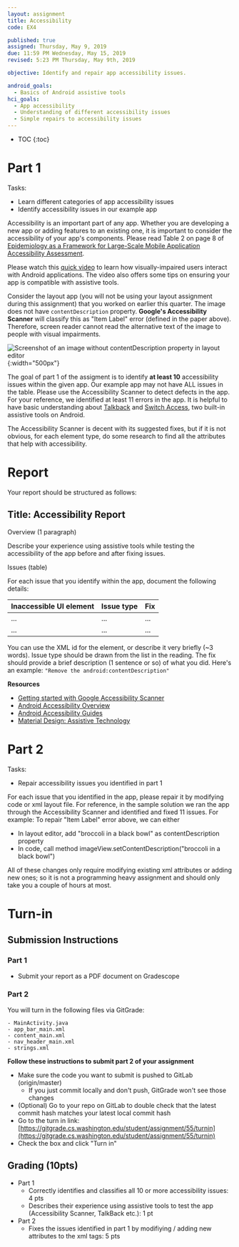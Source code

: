 ```yaml
---
layout: assignment
title: Accessibility
code: EX4

published: true
assigned: Thursday, May 9, 2019
due: 11:59 PM Wednesday, May 15, 2019
revised: 5:23 PM Thursday, May 9th, 2019

objective: Identify and repair app accessibility issues.

android_goals:
  - Basics of Android assistive tools
hci_goals:
  - App accessibility
  - Understanding of different accessibility issues
  - Simple repairs to accessibility issues
---
```


* TOC
{:toc}

# Part 1

Tasks:

- Learn different categories of app accessibility issues
- Identify accessibility issues in our example app

Accessibility is an important part of any app. Whether you are developing a new app or adding features to an existing one, it is important to consider the accessibility of your app's components. Please read Table 2 on page 8 of [Epidemiology as a Framework for Large-Scale Mobile Application Accessibility Assessment](https://xiaoyizhang.me/assets/Paper/ASSETS_2017_Epidemiology.pdf).

Please watch this [quick video](https://youtu.be/1by5J7c5Vz4) to learn how visually-impaired users interact with Android applications. The video also offers some tips on ensuring your app is compatible with assistive tools.

Consider the layout app (you will not be using your layout assignment during this assignment) that you worked on earlier this quarter. The image does not have `contentDescription` property. **Google's Accessibility Scanner** will classify this as "Item Label" error (defined in the paper above). Therefore, screen reader cannot read the alternative text of the image to people with visual impairments.

![Screenshot of an image without contentDescription property in layout editor](accessibility-img/1.png){:width="500px"}

The goal of part 1 of the assigment is to identify **at least 10** accessibility issues within the given app. Our example app may not have ALL issues in the table. Please use the Accessibility Scanner to detect defects in the app. For your reference, we identified at least 11 errors in the app. It is helpful to have basic understanding about [Talkback](https://support.google.com/accessibility/android/answer/6283677?hl=en) and [Switch Access](https://support.google.com/accessibility/android/answer/6122836?hl=en), two built-in assistive tools on Android.

The Accessibility Scanner is decent with its suggested fixes, but if
it is not obvious, for each element type, do some research to find all
the attributes that help with accessibility. 

# Report

Your report should be structured as follows:

## Title: Accessibility Report

Overview (1 paragraph) 

Describe your experience using assistive tools while testing the
accessibility of the app before and after fixing issues. 

Issues (table)

For each issue that you identify within the app, document the following details:

| Inaccessible UI element  | Issue type | Fix |
| ------------------------ | ---------- | --- |
| ...                      | ...        | ... |
| ...                      | ...        | ... |


You can use the XML id for the element, or describe it very briefly
(~3 words). Issue type should be drawn from the list in the
reading. The fix should provide a brief description (1 sentence or so)
of what you did. Here's an example: `"Remove the android:contentDescription"`

**Resources**

- [Getting started with Google Accessibility Scanner](https://support.google.com/accessibility/android/answer/6376570?hl=en&ref_topic=6376582)
- [Android Accessibility Overview](https://developer.android.com/guide/topics/ui/accessibility/)
- [Android Accessibility Guides](https://developer.android.com/guide/topics/ui/accessibility/apps)
- [Material Design: Assistive Technology](https://material.io/design/usability/accessibility.html#assistive-technology)

<!-- <span style="color:red">
XXX TODO: Should we ask them to write a report with the description of each issue? (Increases the workload of TA). Or we only grade based on how many issues are repaired? (What if they can identify but cannot repair some issues?)
</span> -->

<!-- <span style="color:red">
XXX TODO: Should we provide them Google Accessibility Scanner? (Although it may not cover all issues...)
</span> -->

# Part 2

Tasks:

- Repair accessibility issues you identified in part 1

For each issue that you identified in the app, please repair it by modifying code or xml layout file. For reference, in the sample solution we ran the app through the Accessibility Scanner and identified and fixed 11 issues. For example: To repair "Item Label" error above, we can either

- In layout editor, add "broccoli in a black bowl" as contentDescription property
- In code, call method imageView.setContentDescription("broccoli in a black bowl")

All of these changes only require modifying existing xml attributes or adding new ones; so it is not a programming heavy assignment and should only take you a couple of hours at most.

# Turn-in

## Submission Instructions

### Part 1

- Submit your report as a PDF document on Gradescope

### Part 2

You will turn in the following files via GitGrade:
```
- MainActivity.java
- app_bar_main.xml
- content_main.xml
- nav_header_main.xml
- strings.xml
```
**Follow these instructions to submit part 2 of your assignment**

- Make sure the code you want to submit is pushed to GitLab (origin/master)
  - If you just commit locally and don't push, GitGrade won't see those changes 
- (Optional) Go to your repo on GitLab to double check that the latest commit hash matches your latest local commit hash
- Go to the turn in link: [https://gitgrade.cs.washington.edu/student/assignment/55/turnin](https://gitgrade.cs.washington.edu/student/assignment/55/turnin)
- Check the box and click "Turn in"

## Grading (10pts)

- Part 1
  - Correctly identifies and classifies all 10 or more accessibility issues: 4 pts
  - Describes their experience using assistive tools to test the app (Accessibility Scanner, TalkBack etc.): 1 pt
- Part 2
  - Fixes the issues identified in part 1 by modifiying / adding new attributes to the xml tags: 5 pts
